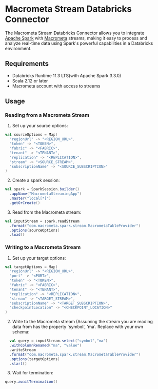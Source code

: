 # Macrometa Stream Databricks Connector

The Macrometa Stream Databricks Connector allows you to integrate [Apache Spark](https://spark.apache.org/) with [Macrometa](https://www.macrometa.com/docs/streams/) streams, making it easy to process and analyze real-time data using Spark's powerful capabilities in a Databricks environment.

## Requirements

- Databricks Runtime 11.3 LTS(with Apache Spark 3.3.0)
- Scala 2.12 or later
- Macrometa account with access to streams

## Usage

### Reading from a Macrometa Stream

1. Set up your source options:

```scala
val sourceOptions = Map(
  "regionUrl" -> "<REGION_URL>",
  "token" -> "<TOKEN>",
  "fabric" -> "<FABRIC>",
  "tenant" -> "<TENANT>",
  "replication" -> "<REPLICATION>",
  "stream" -> "<SOURCE_STREAM>",
  "subscriptionName" -> "<SOURCE_SUBSCRIPTION>"
)
```

2. Create a spark session:
```scala
val spark = SparkSession.builder()
  .appName("MacrometaStreamingApp")
  .master("local[*]")
  .getOrCreate()
```
3. Read from the Macrometa stream:
```scala
val inputStream = spark.readStream
  .format("com.macrometa.spark.stream.MacrometaTableProvider")
  .options(sourceOptions)
  .load()
````
### Writing to a Macrometa Stream
1. Set up your target options:
```scala
val targetOptions = Map(
  "regionUrl" -> "<REGION_URL>",
  "port" -> "<PORT>",
  "token" -> "<TOKEN>",
  "fabric" -> "<FABRIC>",
  "tenant" -> "<TENANT>",
  "replication" -> "<REPLICATION>",
  "stream" -> "<TARGET_STREAM>",
  "subscriptionName" -> "<TARGET_SUBSCRIPTION>",
  "checkpointLocation" -> "<CHECKPOINT_LOCATION>"
)
```
2. Write to the Macrometa stream (Assuming the stream you are reading data from has the property 'symbol', 'ma'. Replace with your own schema:
```scala
  val query = inputStream.select("symbol","ma")
  .withColumnRenamed("ma", "value")
  .writeStream
  .format("com.macrometa.spark.stream.MacrometaTableProvider")
  .options(targetOptions)
  .start()
````
3. Wait for termination:
```scala
query.awaitTermination()
```




